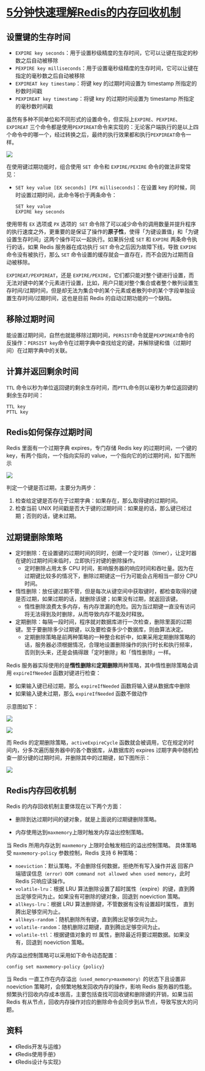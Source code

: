 # [5分钟快速理解Redis的内存回收机制](https://github.com/superleeyom/blog/issues/12)

## 设置键的生存时间

- `EXPIRE key seconds`：用于设置秒级精度的生存时间，它可以让键在指定的秒数之后自动被移除
- `PEXPIRE key milliseconds`：用于设置毫秒级精度的生存时间，它可以让键在指定的毫秒数之后自动被移除
- `EXPIREAT key timestamp`：将键 key 的过期时间设置为 timestamp 所指定的秒数时间戳
- `PEXPIREAT key timestamp`：将键 key 的过期时间设置为 timestamp 所指定的毫秒数时间戳

虽然有多种不同单位和不同形式的设置命令，但实际上`EXPIRE`、`PEXPIRE`、`EXPIREAT` 三个命令都是使用`PEXPIREAT`命令来实现的：无论客户端执行的是以上四个命令中的哪一个，经过转换之后，最终的执行效果都和执行`PEXPIREAT`命令一样。

![](https://raw.githubusercontent.com/superleeyom/blog/main/img/20201207155506.png)

在使用键过期功能时，组合使用 `SET `命令和 `EXPIRE/PEXIRE` 命令的做法非常常见：

- `SET key value [EX seconds] [PX milliseconds]`：在设置 key 的时候，同时设置过期时间，此命令等价于两条命令：

  ```
  SET key value
  EXPIRE key seconds
  ```

使用带有 `EX` 选项或 `PX` 选项的` SET` 命令除了可以减少命令的调用数量并提升程序的执行速度之外，更重要的是保证了操作的**原子性**，使得「为键设置值」和「为键设置生存时间」这两个操作可以一起执行。如果拆分成 `SET` 和 `EXPIRE` 两条命令执行的话，如果 Redis 服务器在成功执行 `SET` 命令之后因为故障下线，导致 `EXPIRE` 命令没有被执行，那么 `SET` 命令设置的缓存就会一直存在，而不会因为过期而自动被移除。

`EXPIREAT/PEXPIREAT`，还是 `EXPIRE/PEXIRE`，它们都只能对整个键进行设置，而无法对键中的某个元素进行设置，比如，用户只能对整个集合或者整个散列设置生存时间/过期时间，但是却无法为集合中的某个元素或者散列中的某个字段单独设置生存时间/过期时间，这也是目前 Redis 的自动过期功能的一个缺陷。

## 移除过期时间

能设置过期时间，自然也就能移除过期时间，`PERSIST`命令就是`PEXPIREAT`命令的反操作：`PERSIST key`命令在过期字典中查找给定的键，并解除键和值（过期时间）在过期字典中的关联。

## 计算并返回剩余时间

`TTL` 命令以秒为单位返回键的剩余生存时间，而`PTTL`命令则以毫秒为单位返回键的剩余生存时间：

```
TTL key
PTTL key
```

## Redis如何保存过期时间

Redis 里面有一个过期字典 expires，专门存储 Redis key 的过期时间，一个键的 key，有两个指向，一个指向实际的 value，一个指向它的的过期时间，如下图所示

![](https://raw.githubusercontent.com/superleeyom/blog/main/img/20201216170122.png)

判定一个键是否过期，主要分为两步：

1. 检查给定键是否存在于过期字典：如果存在，那么取得键的过期时间。
2. 检查当前 UNIX 时间戳是否大于键的过期时间：如果是的话，那么键已经过期；否则的话，键未过期。

## 过期键删除策略

- 定时删除：在设置键的过期时间的同时，创建一个定时器（timer），让定时器在键的过期时间来临时，立即执行对键的删除操作。
  - 定时删除占用太多 CPU 时间，影响服务器的响应时间和吞吐量。因为在过期键比较多的情况下，删除过期键这一行为可能会占用相当一部分 CPU 时间。
- 惰性删除：放任键过期不管，但是每次从键空间中获取键时，都检查取得的键是否过期，如果过期的话，就删除该键；如果没有过期，就返回该键。
  - 惰性删除浪费太多内存，有内存泄漏的危险。因为当过期键一直没有访问将无法得到及时删除，从而导致内存不能及时释放。
- 定期删除：每隔一段时间，程序就对数据库进行一次检查，删除里面的过期键。至于要删除多少过期键，以及要检查多少个数据库，则由算法决定。
  - 定期删除策略是前两种策略的一种整合和折中，如果采用定期删除策略的话，服务器必须根据情况，合理地设置删除操作的执行时长和执行频率，否则到头来，还是会搞得跟「定时删除」和「惰性删除」一样。

Redis 服务器实际使用的是**惰性删除**和**定期删除**两种策略，其中惰性删除策略会调用 `expireIfNeeded` 函数对键进行检查：

- 如果输入键已经过期，那么 `expireIfNeeded` 函数将输入键从数据库中删除
- 如果输入键未过期，那么 `expireIfNeeded` 函数不做动作

示意图如下：

![](https://raw.githubusercontent.com/superleeyom/blog/main/img/20201216172630.png)

![](https://raw.githubusercontent.com/superleeyom/blog/main/img/20201216172847.png)

而 Redis 的定期删除策略，`activeExpireCycle` 函数就会被调用，它在规定的时间内，分多次遍历服务器中的各个数据库，从数据库的 expires 过期字典中随机检查一部分键的过期时间，并删除其中的过期键，如下图所示：

![](https://raw.githubusercontent.com/superleeyom/blog/main/img/20201216193720.png)

## Redis内存回收机制

Redis 的内存回收机制主要体现在以下两个方面：

- 删除到达过期时间的键对象，就是上面说的过期键删除策略。

- 内存使用达到`maxmemory`上限时触发内存溢出控制策略。

当 Redis 所用内存达到 `maxmemory` 上限时会触发相应的溢出控制策略。 具体策略受 `maxmemory-policy` 参数控制，Redis 支持 6 种策略：

- `noeviction`：默认策略，不会删除任何数据，拒绝所有写入操作并返 回客户端错误信息`（error）OOM command not allowed when used memory`，此时 Redis 只响应读操作。
- `volatile-lru`：根据 LRU 算法删除设置了超时属性（expire）的键，直到腾出足够空间为止。如果没有可删除的键对象，回退到 noeviction 策略。
- `allkeys-lru`：根据 LRU 算法删除键，不管数据有没有设置超时属性， 直到腾出足够空间为止。
- `allkeys-random`：随机删除所有键，直到腾出足够空间为止。
- `volatile-random`：随机删除过期键，直到腾出足够空间为止。
- `volatile-ttl`：根据键值对象的 ttl 属性，删除最近将要过期数据。如果没有，回退到 noeviction 策略。

内存溢出控制策略可以采用如下命令动态配置：

```
config set maxmemory-policy {policy}
```

当 Redis 一直工作在内存溢出`（used_memory>maxmemory）`的状态下且设置非 noeviction 策略时，会频繁地触发回收内存的操作，影响 Redis 服务器的性能。频繁执行回收内存成本很高，主要包括查找可回收键和删除键的开销，如果当前 Redis 有从节点，回收内存操作对应的删除命令会同步到从节点，导致写放大的问题。

## 资料
- 《Redis开发与运维》
- 《Redis使用手册》
- 《Redis设计与实现》
